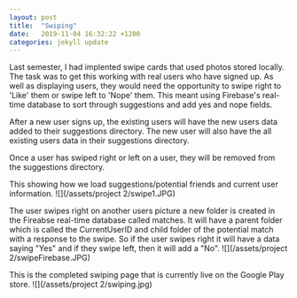 ```yaml
---
layout: post
title:  "Swiping"
date:   2019-11-04 16:32:22 +1200
categories: jekyll update
---
```

Last semester, I had implented swipe cards that used photos stored locally. The task was to get this working with real users who have signed up. As well as displaying users, they would need the opportunity to swipe right to 'Like' them or swipe left to 'Nope' them. This meant using Firebase's real-time database to sort through suggestions and add yes and nope fields. 

After a new user signs up, the existing users will have the new users data added to their suggestions directory. The new user will also have the all existing users data in their suggestions directory.

Once a user has swiped right or left on a user, they will be removed from the suggestions directory. 


This showing how we load suggestions/potential friends and current user information. 
![](/assets/project 2/swipe1.JPG)

The user swipes right on another users picture a new folder is created in the Fireabse real-time database called matches. It will have a parent folder which is called the CurrentUserID and child folder of the potential match with a response to the swipe. So if the user swipes right it will have a data saying "Yes" and if they swipe left, then it will add a "No".
![](/assets/project 2/swipeFirebase.JPG)

This is the completed swiping page that is currently live on the Google Play store. 
![](/assets/project 2/swiping.jpg)


